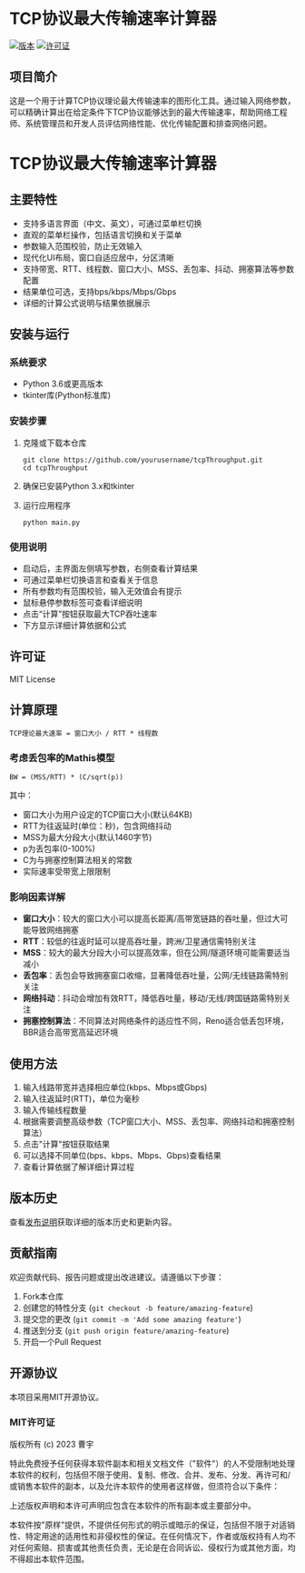 # TCP协议最大传输速率计算器

[![版本](https://img.shields.io/badge/版本-1.0.0-blue.svg)](https://github.com/yourusername/tcpThroughput/releases)
[![许可证](https://img.shields.io/badge/许可证-MIT-green.svg)](https://opensource.org/licenses/MIT)

## 项目简介

这是一个用于计算TCP协议理论最大传输速率的图形化工具。通过输入网络参数，可以精确计算出在给定条件下TCP协议能够达到的最大传输速率，帮助网络工程师、系统管理员和开发人员评估网络性能、优化传输配置和排查网络问题。

# TCP协议最大传输速率计算器
## 主要特性
- 支持多语言界面（中文、英文），可通过菜单栏切换
- 直观的菜单栏操作，包括语言切换和关于菜单
- 参数输入范围校验，防止无效输入
- 现代化UI布局，窗口自适应居中，分区清晰
- 支持带宽、RTT、线程数、窗口大小、MSS、丢包率、抖动、拥塞算法等参数配置
- 结果单位可选，支持bps/kbps/Mbps/Gbps
- 详细的计算公式说明与结果依据展示

## 安装与运行
### 系统要求
- Python 3.6或更高版本
- tkinter库(Python标准库)

### 安装步骤

1. 克隆或下载本仓库
   ```
   git clone https://github.com/yourusername/tcpThroughput.git
   cd tcpThroughput
   ```

2. 确保已安装Python 3.x和tkinter

3. 运行应用程序
   ```
   python main.py
   ```

### 使用说明
- 启动后，主界面左侧填写参数，右侧查看计算结果
- 可通过菜单栏切换语言和查看关于信息
- 所有参数均有范围校验，输入无效值会有提示
- 鼠标悬停参数标签可查看详细说明
- 点击“计算”按钮获取最大TCP吞吐速率
- 下方显示详细计算依据和公式

## 许可证
MIT License
## 计算原理
```
TCP理论最大速率 = 窗口大小 / RTT * 线程数
```

### 考虑丢包率的Mathis模型
```
BW = (MSS/RTT) * (C/sqrt(p))
```
其中：
- 窗口大小为用户设定的TCP窗口大小(默认64KB)
- RTT为往返延时(单位：秒)，包含网络抖动
- MSS为最大分段大小(默认1460字节)
- p为丢包率(0-100%)
- C为与拥塞控制算法相关的常数
- 实际速率受带宽上限限制

### 影响因素详解
- **窗口大小**：较大的窗口大小可以提高长距离/高带宽链路的吞吐量，但过大可能导致网络拥塞
- **RTT**：较低的往返时延可以提高吞吐量，跨洲/卫星通信需特别关注
- **MSS**：较大的最大分段大小可以提高效率，但在公网/隧道环境可能需要适当减小
- **丢包率**：丢包会导致拥塞窗口收缩，显著降低吞吐量，公网/无线链路需特别关注
- **网络抖动**：抖动会增加有效RTT，降低吞吐量，移动/无线/跨国链路需特别关注
- **拥塞控制算法**：不同算法对网络条件的适应性不同，Reno适合低丢包环境，BBR适合高带宽高延迟环境

## 使用方法

1. 输入线路带宽并选择相应单位(kbps、Mbps或Gbps)
2. 输入往返延时(RTT)，单位为毫秒
3. 输入传输线程数量
4. 根据需要调整高级参数（TCP窗口大小、MSS、丢包率、网络抖动和拥塞控制算法）
5. 点击"计算"按钮获取结果
6. 可以选择不同单位(bps、kbps、Mbps、Gbps)查看结果
7. 查看计算依据了解详细计算过程

## 版本历史

查看[发布说明](RELEASE.md)获取详细的版本历史和更新内容。

## 贡献指南

欢迎贡献代码、报告问题或提出改进建议。请遵循以下步骤：

1. Fork本仓库
2. 创建您的特性分支 (`git checkout -b feature/amazing-feature`)
3. 提交您的更改 (`git commit -m 'Add some amazing feature'`)
4. 推送到分支 (`git push origin feature/amazing-feature`)
5. 开启一个Pull Request

## 开源协议

本项目采用MIT开源协议。

### MIT许可证

版权所有 (c) 2023 曹宇

特此免费授予任何获得本软件副本和相关文档文件（"软件"）的人不受限制地处理本软件的权利，包括但不限于使用、复制、修改、合并、发布、分发、再许可和/或销售本软件的副本，以及允许本软件的使用者这样做，但须符合以下条件：

上述版权声明和本许可声明应包含在本软件的所有副本或主要部分中。

本软件按"原样"提供，不提供任何形式的明示或暗示的保证，包括但不限于对适销性、特定用途的适用性和非侵权性的保证。在任何情况下，作者或版权持有人均不对任何索赔、损害或其他责任负责，无论是在合同诉讼、侵权行为或其他方面，均不得超出本软件范围。